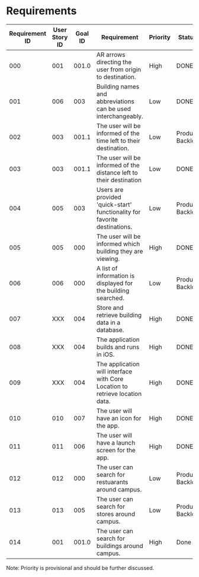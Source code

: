 # Requirements

| Requirement ID | User Story ID | Goal ID | Requirement | Priority | Status |
|-|-|-|-|-|-|
| 000 | 001 | 001.0 | AR arrows directing the user from origin to destination. | High | DONE |
| 001 | 006 | 003 | Building names and abbreviations can be used interchangeably. | Low | DONE |
| 002 | 003 | 001.1 | The user will be informed of the time left to their destination. | Low | Product Backlog |
| 003 | 003 | 001.1 | The user will be informed of the distance left to their destination | Low | DONE |
| 004 | 005 | 003 | Users are provided 'quick-start' functionality for favorite destinations. | Low | Product Backlog |
| 005 | 005 | 000 | The user will be informed which building they are viewing. | High | DONE |
| 006 | 006 | 000 | A list of information is displayed for the building searched. | Low | Product Backlog |
| 007 | XXX | 004 | Store and retrieve building data in a database. | High | DONE|
| 008 | XXX | 004 | The application builds and runs in iOS. | High | DONE |
| 009 | XXX | 004 | The application will interface with Core Location to retrieve location data. | High | DONE |
| 010 | 010 | 007 | The user will have an icon for the app. | High | DONE |
| 011 | 011 | 006 | The user will have a launch screen for the app. | High | DONE |
| 012 | 012 | 000 | The user can search for restuarants around campus. | Low | Product Backlog |
| 013 | 013 | 005 | The user can search for stores around campus. | Low | Product Backlog |
| 014 | 001 | 001.0 | The user can search for buildings around campus. | High | Done |

Note: Priority is provisional and should be further discussed.

